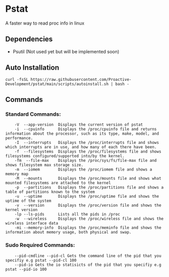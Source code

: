 # Pstat

A faster way to read proc info in linux

## Dependencies
- Psutil (Not used yet but will be implemented soon)

## Auto Installation

```curl -fsSL https://raw.githubusercontent.com/Proactive-Development/pstat/main/scripts/autoinstall.sh | bash -```


## Commands

### Standard Commands:
```
    -V  --app-version  Displays the current version of pstat
    -i  --cpuinfo      Displays the /proc/cpuinfo file and returns information about the processor, such as its type, make, model, and performance.
    -I  --interrupts   Displays the /proc/interrupts file and shows which interrupts are in use, and how many of each there have been.
    -f  --filesystems  Displays the /proc/filesystems file and shows filesystems configured/supported into/by the kernel.
    -fm  --file-max    Displays the /proc/sys/fs/file-max file and shows filesystem max storage size.
    -m  --iomem        Displays the /proc/iomem file and shows a memory map
    -M  --mounts       Displays the /proc/mounts file and shows what mounted filesystems are attached to the kernel
    -p  --partitions   Displays the /proc/partitions file and shows a table of partitions known to the system
    -u  --uptime       Displays the /proc/uptime file and shows the uptime of the system
    -v  --version      Displays the /proc/version file and shows the kernel version
    -lp --ls-pids      Lists all the pids in /proc
    -w  --wireless     Displays the /proc/wireless file and shows the wireless interface data
    -mi --memory-info  Displays the /proc/meminfo file and shows the information about memory usage, both physical and swap.    
```
### Sudo Required Commands:
```
    --pid-cmdline --pid-cl Gets the command line of the pid that you specifiy e.g pstat --pid-cl 100
    --pid-io Gets the io statisicts of the pid that you specifiy e.g pstat --pid-io 100
```
